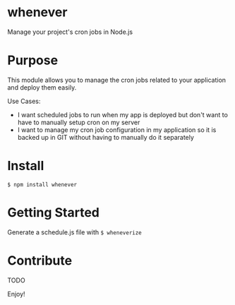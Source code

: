 # whenever
Manage your project's cron jobs in Node.js

# Purpose
This module allows you to manage the cron jobs related to your application and deploy them easily.

Use Cases:
- I want scheduled jobs to run when my app is deployed but don't want to have to manually setup cron on my server
- I want to manage my cron job configuration in my application so it is backed up in GIT without having to manually do it separately

# Install
`$ npm install whenever`

# Getting Started
Generate a schedule.js file with `$ wheneverize`

# Contribute
TODO

Enjoy!
